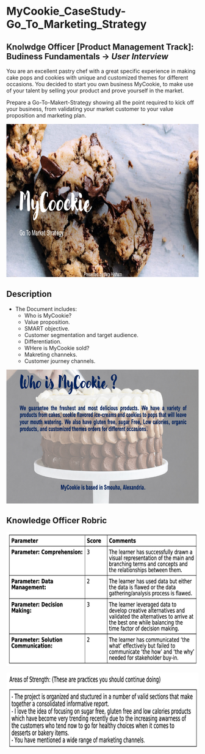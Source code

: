 # MyCookie_CaseStudy-Go_To_Marketing_Strategy
## Knolwdge Officer [Product Management Track]: Budiness Fundamentals -> _User Interview_
You are an excellent pastry chef with a great specific experience in making cake pops and cookies with unique and customized themes for different occasions. You decided to start you own business MyCookie, to make use of your talent by selling your product and prove yourself in the market.

Prepare a Go-To-Makert-Strategy showing all the point required to kick off your business, from validating your market customer to your value proposition and marketing plan.

<p align="center">
<img src="https://github.com/yarahisham/MyCookie_CaseStudy-Go_To_Marketing_Strategy/blob/main/Image/Screen%20Shot%202021-04-27%20at%207.28.08%20PM.jpg" alt="alt text" width="700" height="400" >
</p>

## Description
- The Document includes:
  - Who is MyCookie?
  - Value proposition.
  - SMART objective.
  - Customer segmentation and target audience.
  - Differentiation.
  - WHere is MyCookie sold?
  - Makreting channeks.
  - Customer journey channels.
 
<p align="center">
<img src="https://github.com/yarahisham/MyCookie_CaseStudy-Go_To_Marketing_Strategy/blob/main/Image/Screen%20Shot%202021-04-27%20at%207.28.30%20PM.jpg" alt="alt text" width="700" height="350" >
</p>

## Knowledge Officer Robric
<p align="center">
<img src="https://github.com/yarahisham/MyCookie_CaseStudy-Go_To_Marketing_Strategy/blob/main/Image/Screen%20Shot%202021-04-27%20at%207.29.26%20PM.jpg" alt="alt text" width="700" height="350" >
</p>

<p align="center">
<img src="https://github.com/yarahisham/MyCookie_CaseStudy-Go_To_Marketing_Strategy/blob/main/Image/Screen%20Shot%202021-04-27%20at%207.29.36%20PM.jpg" alt="alt text" width="700" height="200" >
</p>

